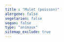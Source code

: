 ```yaml
---
title : "Mulet (poisson)"
alergene: false
vegetarien: false
vegan: false
type: "animaux"
sitemap_exclude: true
--- 
```

